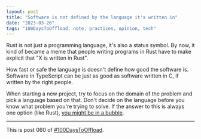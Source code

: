 ```yaml
---
layout: post
title: "Software is not defined by the language it's written in"
date: "2023-03-26"
tags: "100DaysToOffload, note, practices, opinion, tech"
---
```


Rust is not just a programming language, it's also a status symbol. By now, it kind of became a meme that people writing programs in Rust have to make explicit that "X is written in Rust".

How fast or safe the language is doesn't define how good the software is. Software in TypeScript can be just as good as software written in C, if written by the right people.

When starting a new project, try to focus on the domain of the problem and pick a language based on that. Don't decide on the language before you know what problem you're trying to solve. If the answer to this is always one option (like Rust), [you might be in a bubble](https://seths.blog/2023/03/the-answer-to-every-question/).

---

This is post 060 of [#100DaysToOffload](https://100daystooffload.com/).



